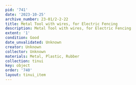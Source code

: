 ```yaml
---
pid: '741'
date: '2023-10-25'
archive_number: 23-01/2-2-22
title: Metal Tool with wires, for Electric Fencing
description: Metal Tool with wires, for Electric Fencing
extent: '1'
condition: Good
date_unvalidated: Unknown
creator: Unknown
collector: Unknown
materials: Metal, Plastic, Rubber
collection: tinui
key: object
order: '740'
layout: tinui_item
---
```

